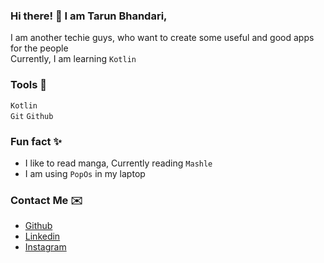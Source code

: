 <!---
  tarun-bhandari/tarun-bhandari is a ✨ special ✨ repository because its `README.md` (this file) appears on your GitHub profile.
  You can click the Preview link to take a look at your changes.
--->

<!--- Small Summary --->
### Hi there! 👋 I am Tarun Bhandari,
I am another techie guys, who want to create some useful and good apps for the people  
Currently, I am learning `Kotlin`

### Tools 🧰
`Kotlin`  
`Git` `Github`

### Fun fact ✨  
- I like to read manga, Currently reading `Mashle`
- I am using `PopOs` in my laptop  
  
### Contact Me ✉️
- [Github]('https;//github.com/tarun-bhandari')
- [Linkedin](https://www.linkedin.com/in/tarun-bhandari-17198a2b0/)
- [Instagram](https://www.instagram.com/tar._.u/)


